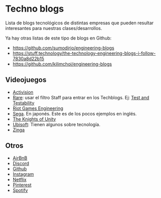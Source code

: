 # Techno blogs

Lista de blogs tecnológicos de distintas empresas que pueden resultar interesantes para nuestras clases/desarrollos.

Ya hay otras listas de este tipo de blogs en Github:

- <https://github.com/sumodirjo/engineering-blogs>
- <https://stuff.technology/the-technology-engineering-blogs-i-follow-7830a8d22b15>
- <https://github.com/kilimchoi/engineering-blogs>

## Videojuegos

- [Activision](https://research.activision.com/t5/Publications/bg-p/publications)
- [Rare](https://www.rare.co.uk/news): usar el filtro Staff para entrar en los Techblogs. Ej: [Test and Testability](https://www.rare.co.uk/news/tech-blog-testability)
- [Riot Games Engineering](https://technology.riotgames.com/)
- [Sega](techblog.sega.jp/entry/2018/10/15/100000). En japonés. Este es de los pocos ejemplos en inglés.
- [The Knights of Unity](https://blog.theknightsofunity.com/)
- [Ubisoft](http://blog.ubi.com/en-GB/article-type/features/): Tienen algunos sobre tecnología.
- [Zinga](https://www.zynga.com/blogs/engineering)

## Otros

- [AirBnB](https://medium.com/airbnb-engineering)
- [Discord](https://blog.discordapp.com/tagged/engineering)
- [Github](https://githubengineering.com/)
- [Instagram](https://medium.com/@InstagramEng)
- [Netflix](https://medium.com/netflix-techblog)
- [Pinterest](https://medium.com/@Pinterest_Engineering)
- [Spotify](https://labs.spotify.com/)
